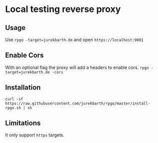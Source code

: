 # Local testing reverse proxy

## Usage
Use `rpgo -target=jurekbarth.de` and open `https://localhost:9001`

## Enable Cors
With an optional flag the proxy will add a headers to enable cors.
`rpgo -target=jurekbarth.de -cors`

## Installation
`curl -sf https://raw.githubusercontent.com/jurekbarth/rpgo/master/install-rpgo.sh | sh`

## Limitations
It only support `https` targets.


